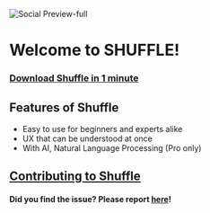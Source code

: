 ![Social Preview-full](https://github.com/shflterm/.github/assets/64053781/503188f9-7eca-4cac-90af-91e8f7583bd5)
# Welcome to SHUFFLE!
### [Download Shuffle in 1 minute](#)
## Features of Shuffle
- Easy to use for beginners and experts alike
- UX that can be understood at once
- With AI, Natural Language Processing (Pro only)

## [Contributing to Shuffle](https://docs.github.com/en/get-started/quickstart/contributing-to-projects)

#### Did you find the issue? Please report [here](https://github.com/shflterm/shuffle/issues/new/choose)!
